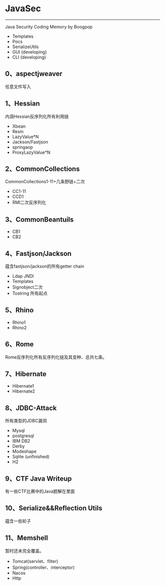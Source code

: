 # JavaSec
***
Java Security Coding Memory by Boogpop
- Templates
- Pocs
- SerializeUtils
- GUI (developing)
- CLI (developing)



## 0、aspectjweaver
任意文件写入


## 1、Hessian

内涵Hessian反序列化所有利用链

- Xbean
- Resin
- LazyValue*N
- Jackson/Fastjson
- springaop
- ProxyLazyValue*N





## 2、CommonCollections

CommonCollections1-11+几条野链+二次

- CC1-11
- CCD1
- RMI二次反序列化



## 3、CommonBeantuils

- CB1
- CB2



## 4、Fastjson/Jackson

蕴含fastjson/jackson的所有getter chain

- Ldap JNDI
- Templates
- Signobject二次
- Tostring 所有起点



## 5、Rhino

- Rhino1
- Rhino2



## 6、Rome

Rome反序列化所有反序列化链及其变种、总共七条。

## 7、Hibernate

- Hibernate1
- Hibernate2

## 8、JDBC-Attack

所有类型的JDBC漏洞

- Mysql
- postgresql
- IBM DB2
- Derby
- Modeshape
- Sqlite (unfinished)
- H2

## 9、CTF Java Writeup

有一些CTF比赛中的Java题解在里面



## 10、Serialize&&Reflection Utils

蕴含一些轮子



## 11、Memshell

暂时还未完全覆盖。

- Tomcat(servlet、filter)
- Spring(controller、interceptor)
- Nacos
- Http















